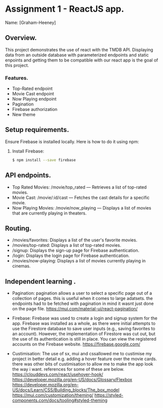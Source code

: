 # Assignment 1 - ReactJS app.

Name: [Graham-Heeney]

## Overview.

This project demonstrates the use of react with the TMDB API. Displaying data from an outside database with parameterized endpoints and static enpoints and getting them to be compatible with our react app is the goal of this project.

### Features.

 
+ Top-Rated endpoint
+ Movie Cast endpoint
+ Now Playing endpoint
+ Pagination
+ Firebase authorization
+ New theme


## Setup requirements.

Ensure Firebase is installed locally. Here is how to do it using npm:

1. Install Firebase:
   ```bash
   $ npm install --save firebase


## API endpoints.

+ Top Rated Movies:  /movie/top_rated — Retrieves a list of top-rated movies.
+ Movie Cast:  /movie/:id/cast — Fetches the cast details for a specific movie.
+ Now Playing Movies:  /movie/now_playing — Displays a list of movies that are currently playing in theaters.

## Routing.


+ /movies/favorites: Displays a list of the user's favorite movies.
+ /movies/top-rated: Displays a list of top-rated movies.
+ /signup: Displays the sign-up page for Firebase authentication.
+ /login: Displays the login page for Firebase authentication.  
+ /movies/now-playing: Displays a list of movies currently playing in cinemas.


## Independent learning .

 + Pagination: pagination allows a user to select a specific page out of a collection of pages. this is useful when it comes to large adatsets. the endpoints had to be fetched with pagination in mind it wasnt just done on the page file.
 https://mui.com/material-ui/react-pagination/

 + Firebase: Firebase was used to create a login and signup system for the app. Firebase was installed as a whole, as there were initial attempts to use the Firestore database to save user inputs (e.g., saving favorites to an account). However, the implementation of Firestore was cut out, but the use of its authentication is still in place. You can view the registered accounts on the Firebase website.
 https://firebase.google.com/

 + Custimisation: The use of sx, mui and cssallowed me to custimise my project in better detail e.g. adding a hover feature over the movie cards. there was other bits of custimisation to allow me to make the app look the way i want. references for some of these are below.
 https://clouddevs.com/react/usehover-hook/
 https://developer.mozilla.org/en-US/docs/Glossary/Flexbox
 https://developer.mozilla.org/en-US/docs/Learn/CSS/Building_blocks/The_box_model
 https://mui.com/customization/theming/
 https://styled-components.com/docs/tooling#styled-theming
